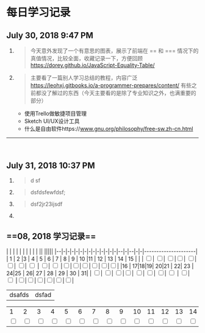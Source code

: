 # 每日学习记录



July 30, 2018 9:47 PM
---
1. >今天意外发现了一个有意思的图表，展示了前端在 \== 和 \=== 情况下的真值情况，比较全面，收藏记录一下，方便回顾
	https://dorey.github.io/JavaScript-Equality-Table/
2. >主要看了一篇别人学习总结的教程，内容广泛
	https://leohxj.gitbooks.io/a-programmer-prepares/content/
    有些之前都没了解过的东西（今天主要看的是除了专业知识之外，也满重要的部分）
    + 使用Trello做敏捷项目管理
	+ Sketch UI/UX设计工具
	+ 什么是自由软件https://www.gnu.org/philosophy/free-sw.zh-cn.html

___

<br>


July 31, 2018 10:37 PM
---

1. >d sf
2. > dsfdsfewfdsf;
3. > dsf2jr23ijsdf 
4. 





## ==08, 2018 学习记录==

| | | | | | | | | |  || |||||
|--|-|-|-|-|-|-|-|-|-|-|-|-|-|--|-|--|-|-|---------------------|
| 1 | 2 |3 | 4 | 5 | 6 | 7 | 8 | 9 | 10 |11 | 12 | 13 | 14 | 15 |   |
| <input type='checkbox'>| <input type='checkbox'>| <input type='checkbox'>|<input type='checkbox'>| <input type='checkbox'>| <input type='checkbox'>| <input type='checkbox'>| <input type='checkbox'> | <input type='checkbox'>| <input type='checkbox'> |<input type='checkbox'>|<input type='checkbox'>|<input type='checkbox'>|<input type='checkbox'>|<input type='checkbox'>|<input type='checkbox'>|
|16 | 17|18|19| 20|21 | 22| 23 | 24|25  | 26| 27 | 28 | 29 | 30 | 31|
| <input type='checkbox'>| <input type='checkbox'>| <input type='checkbox'>|<input type='checkbox'>| <input type='checkbox'>| <input type='checkbox'>| <input type='checkbox'>| <input type='checkbox'> | <input type='checkbox'>| <input type='checkbox'> |<input type='checkbox'>|<input type='checkbox'>|<input type='checkbox'>|<input type='checkbox'>|<input type='checkbox'>|<input type='checkbox'>|

<table><tbody><tbody><tr><td>dsafds</td><td>dsfad</td></tr>
</table>
<table>
	<tbody>
    	<tr>
        	<td>1</td> <td>2</td> <td>3</td> <td>4</td><td>5</td> <td>6</td> <td>7</td> <td>8</td> <td>9</td><td>10</td><td>11</td><td>12</td> <td>13</td> <td>14</td> <td>15</td>
        </tr>
        <tr><td><input type="checkbox"></td><td><input type="checkbox"></td><td><input type="checkbox"></td><td><input type="checkbox"></td><td><input type="checkbox"></td><td><input type="checkbox"></td><td><input type="checkbox"></td><td><input type="checkbox"></td><td><input type="checkbox"></td><td><input type="checkbox"></td><td><input type="checkbox"></td><td><input type="checkbox"></td><td><input type="checkbox"></td><td><input type="checkbox"></td><td><input type="checkbox"></td></tr>
    </tbody>
</table>
